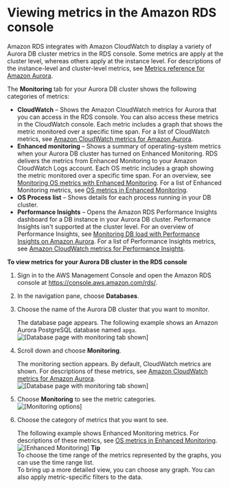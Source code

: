 # Viewing metrics in the Amazon RDS console<a name="USER_Monitoring"></a>

Amazon RDS integrates with Amazon CloudWatch to display a variety of Aurora DB cluster metrics in the RDS console\. Some metrics are apply at the cluster level, whereas others apply at the instance level\. For descriptions of the instance\-level and cluster\-level metrics, see [Metrics reference for Amazon Aurora](metrics-reference.md)\.

The **Monitoring** tab for your Aurora DB cluster shows the following categories of metrics:
+ **CloudWatch** – Shows the Amazon CloudWatch metrics for Aurora that you can access in the RDS console\. You can also access these metrics in the CloudWatch console\. Each metric includes a graph that shows the metric monitored over a specific time span\. For a list of CloudWatch metrics,  see [Amazon CloudWatch metrics for Amazon Aurora](Aurora.AuroraMonitoring.Metrics.md)\.
+ **Enhanced monitoring** – Shows a summary of operating\-system metrics when your Aurora DB cluster has turned on Enhanced Monitoring\. RDS delivers the metrics from Enhanced Monitoring to your Amazon CloudWatch Logs account\. Each OS metric includes a graph showing the metric monitored over a specific time span\. For an overview, see [Monitoring OS metrics with Enhanced Monitoring](USER_Monitoring.OS.md)\. For a list of Enhanced Monitoring metrics, see [OS metrics in Enhanced Monitoring](USER_Monitoring-Available-OS-Metrics.md)\.
+ **OS Process list** – Shows details for each process running in your DB cluster\.
+ **Performance Insights** – Opens the Amazon RDS Performance Insights dashboard for a DB instance in your Aurora DB cluster\. Performance Insights isn't supported at the cluster level\. For an overview of Performance Insights, see [Monitoring DB load with Performance Insights on Amazon Aurora](USER_PerfInsights.md)\. For a list of Performance Insights metrics, see [Amazon CloudWatch metrics for Performance Insights](USER_PerfInsights.Cloudwatch.md)\.

**To view metrics for your Aurora DB cluster in the RDS console**

1. Sign in to the AWS Management Console and open the Amazon RDS console at [https://console\.aws\.amazon\.com/rds/](https://console.aws.amazon.com/rds/)\.

1. In the navigation pane, choose **Databases**\.

1. Choose the name of the Aurora DB cluster that you want to monitor\.

   The database page appears\. The following example shows an Amazon Aurora PostgreSQL database named `apga`\.  
![\[Database page with monitoring tab shown\]](http://docs.aws.amazon.com/AmazonRDS/latest/AuroraUserGuide/images/cluster-with-monitoring-tab.png)

1. Scroll down and choose **Monitoring**\.

   The monitoring section appears\. By default, CloudWatch metrics are shown\. For descriptions of these metrics, see  [Amazon CloudWatch metrics for Amazon Aurora](Aurora.AuroraMonitoring.Metrics.md)\.  
![\[Database page with monitoring tab shown\]](http://docs.aws.amazon.com/AmazonRDS/latest/AuroraUserGuide/images/cluster-monitoring-subpage.png)

1. Choose **Monitoring** to see the metric categories\.  
![\[Monitoring options\]](http://docs.aws.amazon.com/AmazonRDS/latest/AuroraUserGuide/images/monitoring-options.png)

1. Choose the category of metrics that you want to see\.

   The following example shows Enhanced Monitoring metrics\. For descriptions of these metrics, see [OS metrics in Enhanced Monitoring](USER_Monitoring-Available-OS-Metrics.md)\.  
![\[Enhanced Monitoring\]](http://docs.aws.amazon.com/AmazonRDS/latest/AuroraUserGuide/images/cluster-em-metrics.png)
**Tip**  
To choose the time range of the metrics represented by the graphs, you can use the time range list\.  
To bring up a more detailed view, you can choose any graph\. You can also apply metric\-specific filters to the data\. 